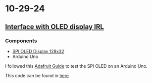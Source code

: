 # 10-29-24

## [Interface with OLED display IRL](https://github.com/BTrujillo816/coffee-scale/issues/17)

### Components

- [SPI OLED Display 128x32](https://www.adafruit.com/product/661)
- Arduino Uno

I followed this [Adafruit Guide](https://learn.adafruit.com/monochrome-oled-breakouts/wiring-128x32-spi-oled-display) to test the SPI OLED on an Arduino Uno.

This code can be found in [here](../software/ino/ssd1306_128x32_spi/ssd1306_128x32_spi.ino)
